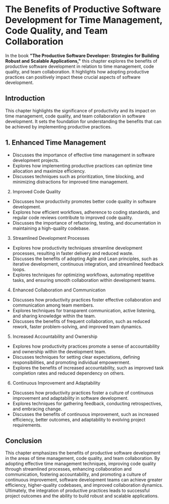 The Benefits of Productive Software Development for Time Management, Code Quality, and Team Collaboration
==================================================================================================================

In the book **"The Productive Software Developer: Strategies for Building Robust and Scalable Applications,"** this chapter explores the benefits of productive software development in relation to time management, code quality, and team collaboration. It highlights how adopting productive practices can positively impact these crucial aspects of software development.

Introduction
------------

This chapter highlights the significance of productivity and its impact on time management, code quality, and team collaboration in software development. It sets the foundation for understanding the benefits that can be achieved by implementing productive practices.

1\. Enhanced Time Management
---------------------------

* Discusses the importance of effective time management in software development projects.
* Explores how implementing productive practices can optimize time allocation and maximize efficiency.
* Discusses techniques such as prioritization, time blocking, and minimizing distractions for improved time management.

2. Improved Code Quality

* Discusses how productivity promotes better code quality in software development.
* Explores how efficient workflows, adherence to coding standards, and regular code reviews contribute to improved code quality.
* Discusses the importance of refactoring, testing, and documentation in maintaining a high-quality codebase.

3. Streamlined Development Processes

* Explores how productivity techniques streamline development processes, resulting in faster delivery and reduced waste.
* Discusses the benefits of adopting Agile and Lean principles, such as iterative development, continuous integration, and streamlined feedback loops.
* Explores techniques for optimizing workflows, automating repetitive tasks, and ensuring smooth collaboration within development teams.

4. Enhanced Collaboration and Communication

* Discusses how productivity practices foster effective collaboration and communication among team members.
* Explores techniques for transparent communication, active listening, and sharing knowledge within the team.
* Discusses the benefits of frequent collaboration, such as reduced rework, faster problem-solving, and improved team dynamics.

5. Increased Accountability and Ownership

* Explores how productivity practices promote a sense of accountability and ownership within the development team.
* Discusses techniques for setting clear expectations, defining responsibilities, and promoting individual empowerment.
* Explores the benefits of increased accountability, such as improved task completion rates and reduced dependency on others.

6. Continuous Improvement and Adaptability

* Discusses how productivity practices foster a culture of continuous improvement and adaptability in software development.
* Explores techniques for gathering feedback, conducting retrospectives, and embracing change.
* Discusses the benefits of continuous improvement, such as increased efficiency, better outcomes, and adaptability to evolving project requirements.

Conclusion
----------

This chapter emphasizes the benefits of productive software development in the areas of time management, code quality, and team collaboration. By adopting effective time management techniques, improving code quality through streamlined processes, enhancing collaboration and communication, fostering accountability, and promoting a culture of continuous improvement, software development teams can achieve greater efficiency, higher-quality codebases, and improved collaboration dynamics. Ultimately, the integration of productive practices leads to successful project outcomes and the ability to build robust and scalable applications.

